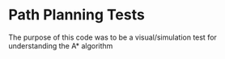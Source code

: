 Path Planning Tests
===================

The purpose of this code was to be a visual/simulation test for understanding the A* algorithm